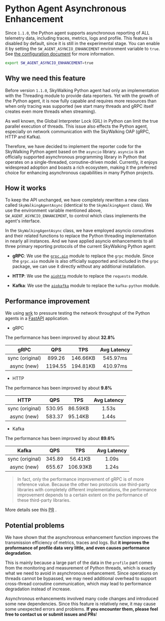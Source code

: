 # Python Agent Asynchronous Enhancement

Since `1.1.0`, the Python agent supports asynchronous reporting of ALL telemetry data, including traces, metrics, logs and profile. This feature is disabled by default, since it is still in the experimental stage. You can enable it by setting the `SW_AGENT_ASYNCIO_ENHANCEMENT` environment variable to `true`. See [the configuration document](../Configuration.md) for more information.

```bash
export SW_AGENT_ASYNCIO_ENHANCEMENT=true
```

## Why we need this feature

Before version `1.1.0`, SkyWalking Python agent had only an implementation with the Threading module to provide data reporters. Yet with the growth of the Python agent, it is now fully capable and requires more resources than when only tracing was supported (we start many threads and gRPC itself creates even more threads when streaming).

As well known, the Global Interpreter Lock (GIL) in Python can limit the true parallel execution of threads. This issue also effects the Python agent, especially on network communication with the SkyWalking OAP (gRPC, HTTP and Kafka).

Therefore, we have decided to implement the reporter code for the SkyWalking Python agent based on the `asyncio` library. `asyncio` is an officially supported asynchronous programming library in Python that operates on a single-threaded, coroutine-driven model. Currently, it enjoys widespread adoption and boasts a rich ecosystem, making it the preferred choice for enhancing asynchronous capabilities in many Python projects.

## How it works

To keep the API unchanged, we have completely rewritten a new class called `SkyWalkingAgentAsync` (identical to the `SkyWalkingAgent` class). We use the environment variable mentioned above, `SW_AGENT_ASYNCIO_ENHANCEMENT`, to control which class implements the agent's interface.

In the `SkyWalkingAgentAsync` class, we have employed asyncio coroutines and their related functions to replace the Python threading implementation in nearly all instances. And we have applied asyncio enhancements to all three primary reporting protocols of the current SkyWalking Python agent:

- **gRPC**: We use the [`grpc.aio`](https://grpc.github.io/grpc/python/grpc_asyncio.html) module to replace the `grpc` module. Since the `grpc.aio` module is also officially supported and included in the `grpc` package, we can use it directly without any additional installation.

- **HTTP**: We use the [`aiohttp`](https://github.com/aio-libs/aiohttp) module to replace the `requests` module.

- **Kafka**: We use the [`aiokafka`](https://github.com/aio-libs/aiokafka) module to replace the `kafka-python` module.

## Performance improvement

We using [wrk](https://github.com/wg/wrk) to pressure testing the network throughput of the Python agents in a [FastAPI](https://github.com/tiangolo/fastapi) application.

- gRPC

The performance has been improved by about **32.8%**

|      gRPC       |   QPS   |   TPS    | Avg Latency |
| :-------------: | :-----: | :------: | :---------: |
| sync (original) | 899.26  | 146.66KB |  545.97ms   |
|   async (new)   | 1194.55 | 194.81KB |  410.97ms   |

- HTTP

The performance has been improved by about **9.8%**

|      HTTP       |  QPS   |   TPS   | Avg Latency |
| :-------------: | :----: | :-----: | :---------: |
| sync (original) | 530.95 | 86.59KB |    1.53s    |
|   async (new)   | 583.37 | 95.14KB |    1.44s    |

- Kafka

The performance has been improved by about **89.6%**

|      Kafka      |  QPS   |   TPS    | Avg Latency |
| :-------------: | :----: | :------: | :---------: |
| sync (original) | 345.89 | 56.41KB  |    1.09s    |
|   async (new)   | 655.67 | 106.93KB |    1.24s    |

> In fact, only the performance improvement of gRPC is of more reference value. Because the other two protocols use third-party libraries with completely different implementations, the performance improvement depends to a certain extent on the performance of these third-party libraries.

More details see this [PR](https://github.com/apache/skywalking-python/pull/316) .

## Potential problems

We have shown that the asynchronous enhancement function improves the transmission efficiency of metrics, traces and logs. But **it improves the proformance of profile data very little, and even causes performance degradation**.

This is mainly because a large part of the data in the `profile` part comes from the monitoring and measurement of Python threads, which is exactly what we need to avoid in asynchronous enhancement. Since operations on threads cannot be bypassed, we may need additional overhead to support cross-thread coroutine communication, which may lead to performance degradation instead of increase.

Asynchronous enhancements involved many code changes and introduced some new dependencies. Since this feature is relatively new, it may cause some unexpected errors and problems. **If you encounter them, please feel free to contact us or submit issues and PRs**!

